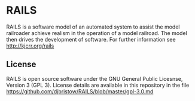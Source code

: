 # RAILS
RAILS is a software model of an automated system to assist the model railroader achieve realism in the operation of a model railroad. The model then drives the development of software.
For further information see http://kjcrr.org/rails

## License
RAILS is open source software under the GNU General Public Licesnse, Version 3 (GPL 3). License details are available in this repository in the file https://github.com/djbristow/RAILS/blob/master/gpl-3.0.md
